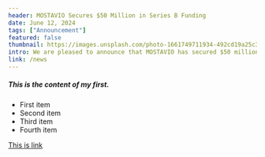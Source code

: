 ```yaml
---
header: MOSTAVIO Secures $50 Million in Series B Funding
date: June 12, 2024
tags: ["Announcement"]
featured: false
thumbnail: https://images.unsplash.com/photo-1661749711934-492cd19a25c3?ixlib=rb-1.2.1&ixid=MnwxMjA3fDB8MHxwaG90by1wYWdlfHx8fGVufDB8fHx8&auto=format&fit=crop&w=1674&q=80
intro: We are pleased to announce that MOSTAVIO has secured $50 million in Series B funding. This investment will accelerate our development and testing phases, enabling us to bring our eVTOL to market faster.
link: /news
---
```


##### This is the content of my first.

- First item
- Second item
- Third item
- Fourth item

[This is link](/news/mostavio-certification)